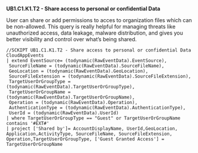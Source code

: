 **UB1.C1.K1.T2 - Share access to personal or confidential Data**

User can share or add permissions to acces to organization files which can be non-allowed. This query is really helpful for managing threats like unauthorized access, data leakage, malware distribution, and gives you better visibility and control over what’s being shared.

```
//SCKIPT UB1.C1.K1.T2 - Share access to personal or confidential Data
CloudAppEvents
| extend EventSource= (todynamic(RawEventData).EventSource),
 SourceFileName = (todynamic(RawEventData).SourceFileName),
 GeoLocation = (todynamic(RawEventData).GeoLocation),
 SourceFileExtension = (todynamic(RawEventData).SourceFileExtension),
 TargetUserOrGroupType = (todynamic(RawEventData).TargetUserOrGroupType),
 TargetUserOrGroupName = (todynamic(RawEventData).TargetUserOrGroupName),
 Operation = (todynamic(RawEventData).Operation),
 AuthenticationType = (todynamic(RawEventData).AuthenticationType),
 UserId = (todynamic(RawEventData).UserId)
| where TargetUserOrGroupType == "Guest" or TargetUserOrGroupName contains '#EXT#'
| project ['Shared by']= AccountDisplayName, UserId,GeoLocation, Application,ActivityType, SourceFileName, SourceFileExtension, Operation,TargetUserOrGroupType, ['Guest Granted Access'] = TargetUserOrGroupName
```
